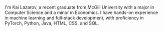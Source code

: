 I'm Kai Lazarov, a recent graduate from McGill University with a major in Computer Science and a minor in Economics. I have hands-on experience in machine learning and full-stack development, with proficiency in PyTorch, Python, Java, HTML, CSS, and SQL.
